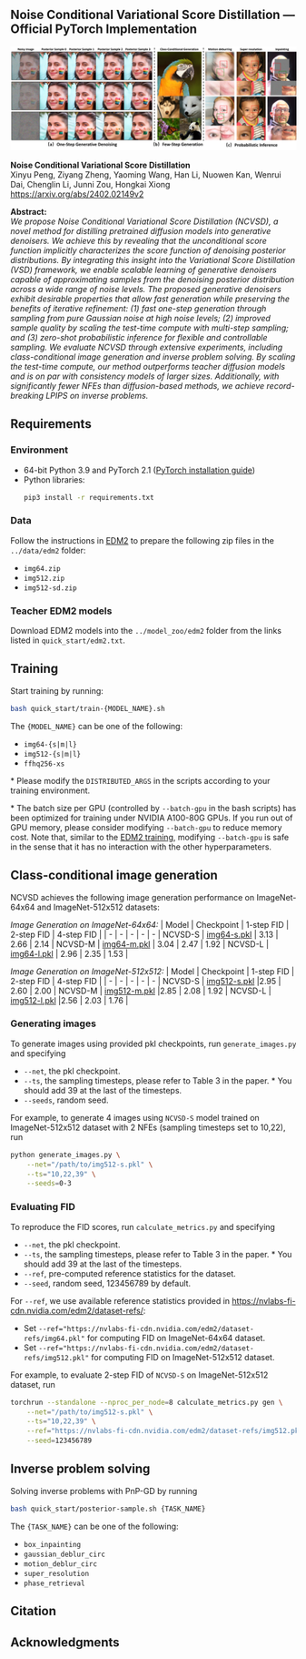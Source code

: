 ## Noise Conditional Variational Score Distillation &mdash; Official PyTorch Implementation

![Overview](assets/overview.jpg "Overview")

**Noise Conditional Variational Score Distillation**  
Xinyu Peng, Ziyang Zheng, Yaoming Wang, Han Li, Nuowen Kan, Wenrui Dai, Chenglin Li, Junni Zou, Hongkai Xiong  
https://arxiv.org/abs/2402.02149v2

**Abstract:**  
*We propose Noise Conditional Variational Score Distillation (NCVSD), a novel method for distilling pretrained diffusion models into generative denoisers. We achieve this by revealing that the unconditional score function implicitly characterizes the score function of denoising posterior distributions. By integrating this insight into the Variational Score Distillation (VSD) framework, we enable scalable learning of generative denoisers capable of approximating samples from the denoising posterior distribution across a wide range of noise levels. The proposed generative denoisers exhibit desirable properties that allow fast generation while preserving the benefits of iterative refinement: (1) fast one-step generation through sampling from pure Gaussian noise at high noise levels; (2) improved sample quality by scaling the test-time compute with multi-step sampling; and (3) zero-shot probabilistic inference for flexible and controllable sampling. We evaluate NCVSD through extensive experiments, including class-conditional image generation and inverse problem solving. By scaling the test-time compute, our method outperforms teacher diffusion models and is on par with consistency models of larger sizes. Additionally, with significantly fewer NFEs than diffusion-based methods, we achieve record-breaking LPIPS on inverse problems.*

## Requirements

### Environment
- 64-bit Python 3.9 and PyTorch 2.1 ([PyTorch installation guide](https://pytorch.org))
- Python libraries:  
  ```bash
  pip3 install -r requirements.txt
  ```

### Data
Follow the instructions in [EDM2](https://github.com/NVlabs/edm2?tab=readme-ov-file#preparing-datasets) to prepare the following zip files in the `../data/edm2` folder:
- `img64.zip`
- `img512.zip`
- `img512-sd.zip`

### Teacher EDM2 models
Download EDM2 models into the `../model_zoo/edm2` folder from the links listed in `quick_start/edm2.txt`.

## Training

Start training by running:
```bash
bash quick_start/train-{MODEL_NAME}.sh
```

The `{MODEL_NAME}` can be one of the following:
 - `img64-{s|m|l}`     
 - `img512-{s|m|l}`
 - `ffhq256-xs`

\* Please modify the `DISTRIBUTED_ARGS` in the scripts according to your training environment.

\* The batch size per GPU (controlled by `--batch-gpu` in the bash scripts) has been optimized for training under NVIDIA A100-80G GPUs. If you run out of GPU memory, please consider modifying `--batch-gpu` to reduce memory cost. Note that, similar to the [EDM2 training](https://github.com/NVlabs/edm2?tab=readme-ov-file#training-new-models), modifying `--batch-gpu` is safe in the sense that it has no interaction with the other hyperparameters.  

## Class-conditional image generation

NCVSD achieves the following image generation performance on ImageNet-64x64 and ImageNet-512x512 datasets:

*Image Generation on ImageNet-64x64:*
| Model | Checkpoint | 1-step FID | 2-step FID | 4-step FID |
| - | - | - | - | - |
NCVSD-S | [img64-s.pkl]() | 3.13 | 2.66 | 2.14 |
NCVSD-M | [img64-m.pkl]() | 3.04 | 2.47 | 1.92 |
NCVSD-L | [img64-l.pkl]() | 2.96 | 2.35 | 1.53 |

*Image Generation on ImageNet-512x512:*
| Model | Checkpoint | 1-step FID | 2-step FID | 4-step FID |
| - | - | - | - | - |
NCVSD-S | [img512-s.pkl]() |2.95 | 2.60 | 2.00 |
NCVSD-M | [img512-m.pkl]() |2.85 | 2.08 | 1.92 |
NCVSD-L | [img512-l.pkl]() |2.56 | 2.03 | 1.76 |

### Generating images

To generate images using provided pkl checkpoints, run `generate_images.py` and specifying
- `--net`, the pkl checkpoint.
- `--ts`, the sampling timesteps, please refer to Table 3 in the paper. * You should add 39 at the last of the timesteps. 
- `--seeds`, random seed.

For example, to generate 4 images using `NCVSD-S` model trained on ImageNet-512x512 dataset with 2 NFEs (sampling timesteps set to 10,22), run

```bash
python generate_images.py \
    --net="/path/to/img512-s.pkl" \
    --ts="10,22,39" \
    --seeds=0-3
```

### Evaluating FID

To reproduce the FID scores, run `calculate_metrics.py` and specifying
- `--net`, the pkl checkpoint.
- `--ts`, the sampling timesteps, please refer to Table 3 in the paper. * You should add 39 at the last of the timesteps.
- `--ref`, pre-computed reference statistics for the dataset.
- `--seed`, random seed, 123456789 by default.

For `--ref`, we use available reference statistics provided in https://nvlabs-fi-cdn.nvidia.com/edm2/dataset-refs/:
- Set `--ref="https://nvlabs-fi-cdn.nvidia.com/edm2/dataset-refs/img64.pkl"` for computing FID on ImageNet-64x64 dataset.
- Set `--ref="https://nvlabs-fi-cdn.nvidia.com/edm2/dataset-refs/img512.pkl"` for computing FID on ImageNet-512x512 dataset.

For example, to evaluate 2-step FID of `NCVSD-S` on ImageNet-512x512 dataset, run

```bash
torchrun --standalone --nproc_per_node=8 calculate_metrics.py gen \
    --net="/path/to/img512-s.pkl" \
    --ts="10,22,39" \
    --ref="https://nvlabs-fi-cdn.nvidia.com/edm2/dataset-refs/img512.pkl" \
    --seed=123456789
```

## Inverse problem solving
Solving inverse problems with PnP-GD by running

```bash
bash quick_start/posterior-sample.sh {TASK_NAME}
```

The `{TASK_NAME}` can be one of the following:
- `box_inpainting`
- `gaussian_deblur_circ`
- `motion_deblur_circ`
- `super_resolution`
- `phase_retrieval`

## Citation

## Acknowledgments



